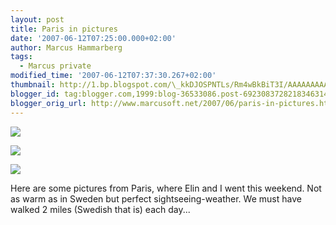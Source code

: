 ```yaml
---
layout: post
title: Paris in pictures
date: '2007-06-12T07:25:00.000+02:00'
author: Marcus Hammarberg
tags:
  - Marcus private
modified_time: '2007-06-12T07:37:30.267+02:00'
thumbnail: http://1.bp.blogspot.com/\_kkDJOSPNTLs/Rm4wBkBiT3I/AAAAAAAAAKs/PJ-\_djvxwlo/s72-c/PICT1706.JPG
blogger_id: tag:blogger.com,1999:blog-36533086.post-6923083728218346314
blogger_orig_url: http://www.marcusoft.net/2007/06/paris-in-pictures.html
---
```


[<img
src="http://1.bp.blogspot.com/_kkDJOSPNTLs/Rm4wBkBiT3I/AAAAAAAAAKs/PJ-_djvxwlo/s320/PICT1706.JPG"
id="BLOGGER_PHOTO_ID_5075046633501249394"
style="DISPLAY: block; MARGIN: 0px auto 10px; CURSOR: hand; TEXT-ALIGN: center"
data-border="0" />](http://1.bp.blogspot.com/_kkDJOSPNTLs/Rm4wBkBiT3I/AAAAAAAAAKs/PJ-_djvxwlo/s1600-h/PICT1706.JPG)

<div>

[<img
src="http://4.bp.blogspot.com/_kkDJOSPNTLs/Rm4v2UBiT2I/AAAAAAAAAKk/gTb0mnmNnVI/s320/PICT1681.JPG"
id="BLOGGER_PHOTO_ID_5075046440227721058"
style="DISPLAY: block; MARGIN: 0px auto 10px; CURSOR: hand; TEXT-ALIGN: center"
data-border="0" />](http://4.bp.blogspot.com/_kkDJOSPNTLs/Rm4v2UBiT2I/AAAAAAAAAKk/gTb0mnmNnVI/s1600-h/PICT1681.JPG)


<div>

[<img
src="http://2.bp.blogspot.com/_kkDJOSPNTLs/Rm4vq0BiT1I/AAAAAAAAAKc/XVXXHfcqDsw/s320/PICT1661.JPG"
id="BLOGGER_PHOTO_ID_5075046242659225426"
style="DISPLAY: block; MARGIN: 0px auto 10px; CURSOR: hand; TEXT-ALIGN: center"
data-border="0" />](http://2.bp.blogspot.com/_kkDJOSPNTLs/Rm4vq0BiT1I/AAAAAAAAAKc/XVXXHfcqDsw/s1600-h/PICT1661.JPG)

<div>

Here are some pictures from Paris, where Elin and I went this weekend. Not as
warm as in Sweden but perfect sightseeing-weather. We must have walked 2
miles (Swedish that is) each day...

</div>

<div>

</div>





<div>

</div>

</div>

</div>
